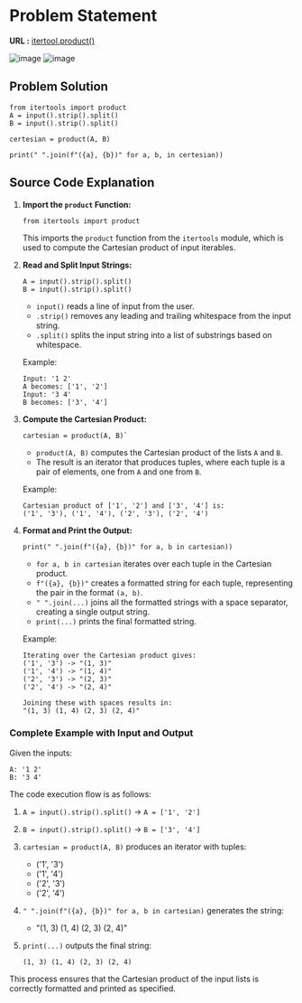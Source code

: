 # Problem Statement

**URL :** [itertool.product()](https://www.hackerrank.com/challenges/itertools-product/problem?isFullScreen=true)

![image](https://github.com/user-attachments/assets/dff7be58-ef2a-4f32-a62b-234617d30270)
![image](https://github.com/user-attachments/assets/4180a766-9202-4d51-8246-f14c078a5a9f)

## Problem Solution 
```
from itertools import product
A = input().strip().split()
B = input().strip().split()

certesian = product(A, B)

print(" ".join(f"({a}, {b})" for a, b, in certesian))

```

## Source Code Explanation

1.  **Import the `product` Function:**
    
    
    ```
    from itertools import product
    ``` 
    
    This imports the `product` function from the `itertools` module, which is used to compute the Cartesian product of input iterables.
    
3.  **Read and Split Input Strings:**
    
    
    ```
    A = input().strip().split()
    B = input().strip().split()
    ``` 
    
    -   `input()` reads a line of input from the user.
    -   `.strip()` removes any leading and trailing whitespace from the input string.
    -   `.split()` splits the input string into a list of substrings based on whitespace.
    
    Example:

    
    ```
    Input: '1 2'
    A becomes: ['1', '2']
    Input: '3 4'
    B becomes: ['3', '4']
    ``` 
    
4.  **Compute the Cartesian Product:**
    

    
    ```
    cartesian = product(A, B)`
    ``` 
    
    -   `product(A, B)` computes the Cartesian product of the lists `A` and `B`.
    -   The result is an iterator that produces tuples, where each tuple is a pair of elements, one from `A` and one from `B`.
    
    Example:

    
    ```
    Cartesian product of ['1', '2'] and ['3', '4'] is:
    ('1', '3'), ('1', '4'), ('2', '3'), ('2', '4')
    ``` 
    
5.  **Format and Print the Output:**
    

    
    ```
    print(" ".join(f"({a}, {b})" for a, b in cartesian))
    ``` 
    
    -   `for a, b in cartesian` iterates over each tuple in the Cartesian product.
    -   `f"({a}, {b})"` creates a formatted string for each tuple, representing the pair in the format `(a, b)`.
    -   `" ".join(...)` joins all the formatted strings with a space separator, creating a single output string.
    -   `print(...)` prints the final formatted string.
    
    Example:
    
    ```
    Iterating over the Cartesian product gives:
    ('1', '3') -> "(1, 3)"
    ('1', '4') -> "(1, 4)"
    ('2', '3') -> "(2, 3)"
    ('2', '4') -> "(2, 4)"
    
    Joining these with spaces results in:
    "(1, 3) (1, 4) (2, 3) (2, 4)"
    ``` 
    

### Complete Example with Input and Output

Given the inputs:



```
A: '1 2'
B: '3 4'
``` 

The code execution flow is as follows:

1.  `A = input().strip().split()` -> `A = ['1', '2']`
2.  `B = input().strip().split()` -> `B = ['3', '4']`
3.  `cartesian = product(A, B)` produces an iterator with tuples:
    -   ('1', '3')
    -   ('1', '4')
    -   ('2', '3')
    -   ('2', '4')
4.  `" ".join(f"({a}, {b})" for a, b in cartesian)` generates the string:
    -   "(1, 3) (1, 4) (2, 3) (2, 4)"
5.  `print(...)` outputs the final string:

    
    `(1, 3) (1, 4) (2, 3) (2, 4)` 
    

This process ensures that the Cartesian product of the input lists is correctly formatted and printed as specified.
